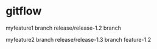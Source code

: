 # gitflow

myfeature1 branch
release/release-1.2 branch

myfeature2 branch
release/release-1.3 branch
feature-1.2

